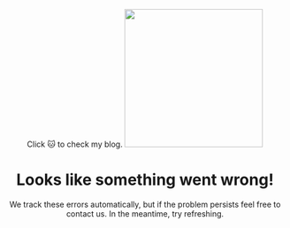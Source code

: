 
<div align="center">
  Click 🐱 to check my blog.
  
  
  <a href="https://blog.j3n5en.com">
    <img width="250" height="250" src="https://i.loli.net/2020/07/13/fcvXem3bxpgID8O.png" />
  </a>
</div>



<h1 align="center">Looks like something went wrong!</h1>
<p align="center">We track these errors automatically, but if the problem persists feel free to contact us. In the meantime, try refreshing.</p>

